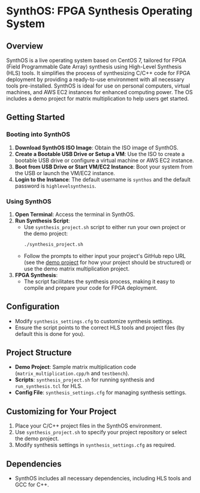 # SynthOS: FPGA Synthesis Operating System

## Overview

SynthOS is a live operating system based on CentOS 7, tailored for FPGA (Field Programmable Gate Array) synthesis using High-Level Synthesis (HLS) tools. It simplifies the process of synthesizing C/C++ code for FPGA deployment by providing a ready-to-use environment with all necessary tools pre-installed. SynthOS is ideal for use on personal computers, virtual machines, and AWS EC2 instances for enhanced computing power. The OS includes a demo project for matrix multiplication to help users get started.

## Getting Started

### Booting into SynthOS

1. **Download SynthOS ISO Image**: Obtain the ISO image of SynthOS.
2. **Create a Bootable USB Drive or Setup a VM**: Use the ISO to create a bootable USB drive or configure a virtual machine or AWS EC2 instance.
3. **Boot from USB Drive or Start VM/EC2 Instance**: Boot your system from the USB or launch the VM/EC2 instance.
4. **Login to the Instance**: The default username is ```synthos``` and the default password is ```highlevelsynthesis```.

### Using SynthOS

1. **Open Terminal**: Access the terminal in SynthOS.
2. **Run Synthesis Script**:
   - Use `synthesis_project.sh` script to either run your own project or the demo project:
     ```bash
     ./synthesis_project.sh
     ```
   - Follow the prompts to either input your project's GitHub repo URL (see the [demo project](https://github.com/mbulling/SynthOS/tree/main/project_src) for how your project should be structured) or use the demo matrix multiplication project.
3. **FPGA Synthesis**:
   - The script facilitates the synthesis process, making it easy to compile and prepare your code for FPGA deployment.

## Configuration

- Modify `synthesis_settings.cfg` to customize synthesis settings.
- Ensure the script points to the correct HLS tools and project files (by default this is done for you).

## Project Structure

- **Demo Project**: Sample matrix multiplication code (`matrix_multiplication.cpp/h` and `testbench`).
- **Scripts**: `synthesis_project.sh` for running synthesis and `run_synthesis.tcl` for HLS.
- **Config File**: `synthesis_settings.cfg` for managing synthesis settings.

## Customizing for Your Project

1. Place your C/C++ project files in the SynthOS environment.
2. Use `synthesis_project.sh` to specify your project repository or select the demo project.
3. Modify synthesis settings in `synthesis_settings.cfg` as required.

## Dependencies

- SynthOS includes all necessary dependencies, including HLS tools and GCC for C++.
